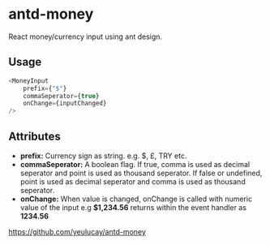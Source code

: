 # antd-money

React money/currency input using ant design.

## Usage

```js
<MoneyInput 
    prefix={"$"} 
    commaSeperator={true} 
    onChange={inputChanged} 
/>
```

## Attributes
- **prefix:** Currency sign as string.  e.g. $, £, TRY etc.
- **commaSeperator:** A boolean flag. If true, comma is used as decimal seperator and point is used as thousand seperator.
If false or undefined, point is used as decimal seperator and comma is used as thousand seperator.
- **onChange:** When value is changed, onChange is called with numeric value of the input
e.g  **$1,234.56**  returns within the event handler as **1234.56**

https://github.com/yeulucay/antd-money

